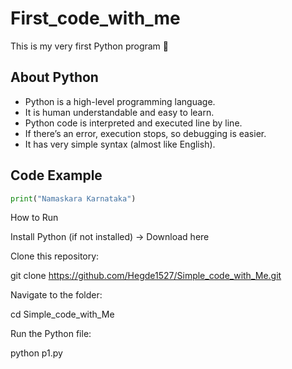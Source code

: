 # First_code_with_me

This is my very first Python program 🎉  

## About Python
- Python is a high-level programming language.  
- It is human understandable and easy to learn.  
- Python code is interpreted and executed line by line.  
- If there’s an error, execution stops, so debugging is easier.  
- It has very simple syntax (almost like English).  

## Code Example
```python
print("Namaskara Karnataka")


```

How to Run

Install Python (if not installed) → Download here

Clone this repository:

git clone https://github.com/Hegde1527/Simple_code_with_Me.git


Navigate to the folder:

cd Simple_code_with_Me


Run the Python file:

python p1.py
